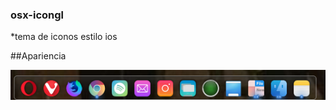 ### osx-icongl


*tema de iconos estilo ios


##Apariencia


![Una imagen cualquiera](images/dock.png "De 150 x 150 píxeles")


